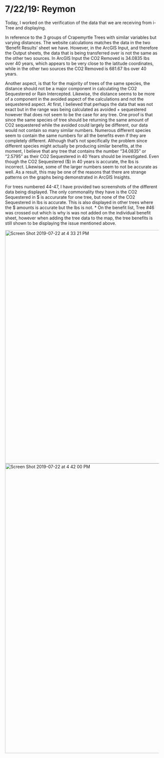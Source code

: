7/22/19: Reymon 
================

Today, I worked on the verification of the data that we are receiving from i-Tree and displaying.

In reference to the 3 groups of Crapemyrtle Trees with similar variables but varying distances.  The website calculations matches the data in the two ‘Benefit Results’ sheet we have. However, in the ArcGIS Input, and therefore the Output sheets, the data that is being transferred over is not the same as the other two sources. In ArcGIS Input the CO2 Removed is 34.0835 lbs over 40 years, which appears to be very close to the latitude coordinates, while in the other two sources the CO2 Removed is 681.67 lbs over 40 years. 

Another aspect, is that for the majority of trees of the same species, the distance should not be a major component in calculating the CO2 Sequestered or Rain Intercepted. Likewise, the distance seems to be more of a component in the avoided aspect of the calculations and not the sequestered aspect. At first, I believed that perhaps the data that was not exact but in the range was being calculated as avoided + sequestered however that does not seem to be the case for any tree. One proof is that since the same species of tree should be returning the same amount of CO2 sequestered while the avoided could largely be different, our data would not contain so many similar numbers. Numerous different species seem to contain the same numbers for all the benefits even if they are completely different. Although that’s not specifically the problem since different species might actually be producing similar benefits, at the moment, I believe that any tree that contains the number “34.0835”  or “2.5795” as their CO2 Sequestered in 40 Years should be investigated. Even though the CO2 Sequestered ($) in 40 years is accurate, the lbs is incorrect. Likewise, some of the larger numbers seem to not be accurate as well. As a result, this may be one of the reasons that there are strange patterns on the graphs being demonstrated in ArcGIS Insights.

For trees numbered 44-47, I have provided two screenshots of the different data being displayed. The only commonality they have is the CO2 Sequestered in $ is accururate for one tree, but none of the CO2 Sequestered in lbs is accurate. This is also displayed in other trees where the $ amounts is accurate but the lbs is not. * On the benefit list, Tree #46 was crossed out which is why is was not added on the individual benefit sheet, however when adding the tree data to the map, the tree benefits is still shown to be displaying the issue mentioned above.

<img width="761" alt="Screen Shot 2019-07-22 at 4 33 21 PM" src="https://user-images.githubusercontent.com/50882357/61672248-c36d2b80-ac9f-11e9-8c1b-0cc9f8dee102.png">

<img width="945" alt="Screen Shot 2019-07-22 at 4 42 00 PM" src="https://user-images.githubusercontent.com/50882357/61672264-d253de00-ac9f-11e9-8201-991a499014fc.png">
